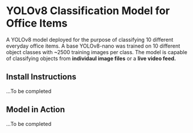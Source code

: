 # YOLOv8 Classification Model for Office Items

A YOLOv8 model deployed for the purpose of classifying 10 different everyday office items. A base YOLOv8-nano was trained on 10 different object classes with ~2500 training images per class. The model is capable of classifying objects from **individaul image files** or a **live video feed.**

## Install Instructions

...To be completed

## Model in Action

...To be completed


